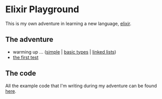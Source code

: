 # Elixir Playground

This is my own adventure in learning a new language, [elixir](https://elixir-lang.org/).

## The adventure


* warming up ... ([simple](examples/simple.exs) | [basic types](examples/basic_types.ex) | [linked lists](examples/linked_lists.ex))
* [the first test](examples/the-first-test)

## The code

All the example code that I'm writing during my adventure can be found [here](examples).
